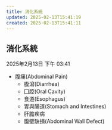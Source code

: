 ```yaml
---
title: 消化系統
updated: 2025-02-13T15:41:19
created: 2025-02-13T15:41:11
---
```


## 消化系統
2025年2月13日
下午 03:41

- 腹痛(Abdominal Pain)
  - 腹瀉(Diarrhea)
  - 囗腔(Oral Cavity)
  - 食道(Esophagus)
  - 胃與腸道(Stomach and Intestines)
  - 肝膽疾病
  - 腹壁缺損(Abdominal Wall Defect)
